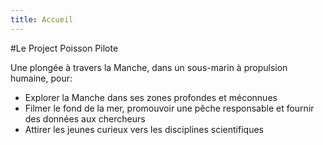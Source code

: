 ```yaml
---
title: Accueil
---
```


#Le Project Poisson Pilote

Une plongée à travers la Manche, dans un sous-marin à propulsion humaine, pour:

- Explorer la Manche dans ses zones profondes et méconnues
- Filmer le fond de la mer, promouvoir une pêche responsable et fournir des données aux chercheurs
- Attirer les jeunes curieux vers les disciplines scientifiques